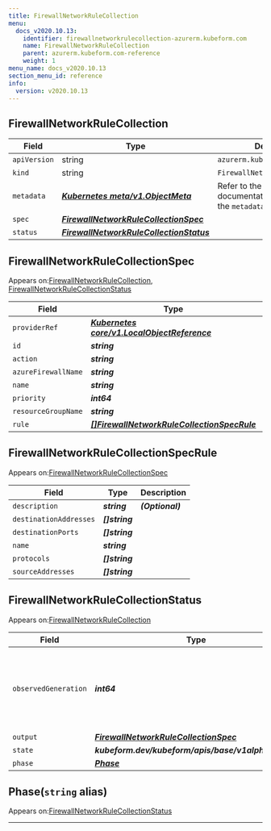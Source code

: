 ```yaml
---
title: FirewallNetworkRuleCollection
menu:
  docs_v2020.10.13:
    identifier: firewallnetworkrulecollection-azurerm.kubeform.com
    name: FirewallNetworkRuleCollection
    parent: azurerm.kubeform.com-reference
    weight: 1
menu_name: docs_v2020.10.13
section_menu_id: reference
info:
  version: v2020.10.13
---
```


## FirewallNetworkRuleCollection
| Field | Type | Description |
| ------ | ----- | ----------- |
| `apiVersion` | string | `azurerm.kubeform.com/v1alpha1` |
|    `kind` | string | `FirewallNetworkRuleCollection` |
| `metadata` | ***[Kubernetes meta/v1.ObjectMeta](https://kubernetes.io/docs/reference/generated/kubernetes-api/v1.13/#objectmeta-v1-meta)***|Refer to the Kubernetes API documentation for the fields of the `metadata` field.|
| `spec` | ***[FirewallNetworkRuleCollectionSpec](#firewallnetworkrulecollectionspec)***||
| `status` | ***[FirewallNetworkRuleCollectionStatus](#firewallnetworkrulecollectionstatus)***||
## FirewallNetworkRuleCollectionSpec

Appears on:[FirewallNetworkRuleCollection](#firewallnetworkrulecollection), [FirewallNetworkRuleCollectionStatus](#firewallnetworkrulecollectionstatus)

| Field | Type | Description |
| ------ | ----- | ----------- |
| `providerRef` | ***[Kubernetes core/v1.LocalObjectReference](https://kubernetes.io/docs/reference/generated/kubernetes-api/v1.13/#localobjectreference-v1-core)***||
| `id` | ***string***||
| `action` | ***string***||
| `azureFirewallName` | ***string***||
| `name` | ***string***||
| `priority` | ***int64***||
| `resourceGroupName` | ***string***||
| `rule` | ***[[]FirewallNetworkRuleCollectionSpecRule](#firewallnetworkrulecollectionspecrule)***||
## FirewallNetworkRuleCollectionSpecRule

Appears on:[FirewallNetworkRuleCollectionSpec](#firewallnetworkrulecollectionspec)

| Field | Type | Description |
| ------ | ----- | ----------- |
| `description` | ***string***| ***(Optional)*** |
| `destinationAddresses` | ***[]string***||
| `destinationPorts` | ***[]string***||
| `name` | ***string***||
| `protocols` | ***[]string***||
| `sourceAddresses` | ***[]string***||
## FirewallNetworkRuleCollectionStatus

Appears on:[FirewallNetworkRuleCollection](#firewallnetworkrulecollection)

| Field | Type | Description |
| ------ | ----- | ----------- |
| `observedGeneration` | ***int64***| ***(Optional)*** Resource generation, which is updated on mutation by the API Server.|
| `output` | ***[FirewallNetworkRuleCollectionSpec](#firewallnetworkrulecollectionspec)***| ***(Optional)*** |
| `state` | ***kubeform.dev/kubeform/apis/base/v1alpha1.State***| ***(Optional)*** |
| `phase` | ***[Phase](#phase)***| ***(Optional)*** |
## Phase(`string` alias)

Appears on:[FirewallNetworkRuleCollectionStatus](#firewallnetworkrulecollectionstatus)

---
